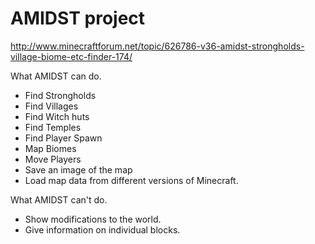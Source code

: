 AMIDST project
===============

http://www.minecraftforum.net/topic/626786-v36-amidst-strongholds-village-biome-etc-finder-174/

What AMIDST can do.
- Find Strongholds
- Find Villages
- Find Witch huts
- Find Temples
- Find Player Spawn
- Map Biomes
- Move Players
- Save an image of the map
- Load map data from different versions of Minecraft.

What AMIDST can't do.
- Show modifications to the world.
- Give information on individual blocks.
